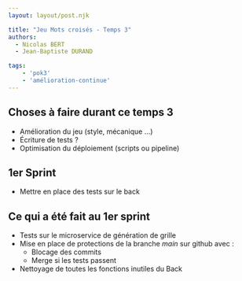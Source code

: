 ```yaml
---
layout: layout/post.njk

title: "Jeu Mots croisés - Temps 3"
authors:
  - Nicolas BERT
  - Jean-Baptiste DURAND

tags: 
    - 'pok3'
    - 'amélioration-continue'
---
```


## Choses à faire durant ce temps 3

- Amélioration du jeu (style, mécanique ...)
- Écriture de tests ?
- Optimisation du déploiement (scripts ou pipeline)

## 1er Sprint

- Mettre en place des tests sur le back

## Ce qui a été fait au 1er sprint

- Tests sur le microservice de génération de grille
- Mise en place de protections de la branche *main* sur github avec :
  - Blocage des commits
  - Merge si les tests passent
- Nettoyage de toutes les fonctions inutiles du Back